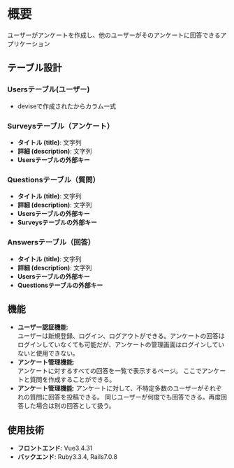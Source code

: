 # 概要
ユーザーがアンケートを作成し、他のユーザーがそのアンケートに回答できるアプリケーション

## テーブル設計
### Usersテーブル(ユーザー)
- deviseで作成されたからカラム一式
### Surveysテーブル（アンケート）
- **タイトル (title)**: 文字列
- **詳細 (description)**: 文字列
- **Usersテーブルの外部キー**
### Questionsテーブル（質問）
- **タイトル (title)**: 文字列
- **詳細 (description)**: 文字列
- **Usersテーブルの外部キー**
- **Surveysテーブルの外部キー**
### Answersテーブル（回答）
- **タイトル (title)**: 文字列
- **詳細 (description)**: 文字列
- **Usersテーブルの外部キー**
- **Questionsテーブルの外部キー**


## 機能
- **ユーザー認証機能**:  
  ユーザーは新規登録、ログイン、ログアウトができる。アンケートの回答はログインしていなくても可能だが、アンケートの管理画面はログインしていないと使用できない。
- **アンケート管理機能**:  
  アンケートに対するすべての回答を一覧で表示するページ。
  ここでアンケートと質問を作成することができる。
- **アンケート管理機能**:
  アンケートに対して、不特定多数のユーザーがそれぞれの質問に回答を投稿できる。
  同じユーザーが何度でも回答できる。再度回答した場合は別の回答として扱う。

## 使用技術
- **フロントエンド**: Vue3.4.31
- **バックエンド**: Ruby3.3.4, Rails7.0.8
